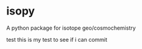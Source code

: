# isopy
A python package for isotope geo/cosmochemistry

test this is my test to see if i can commit

